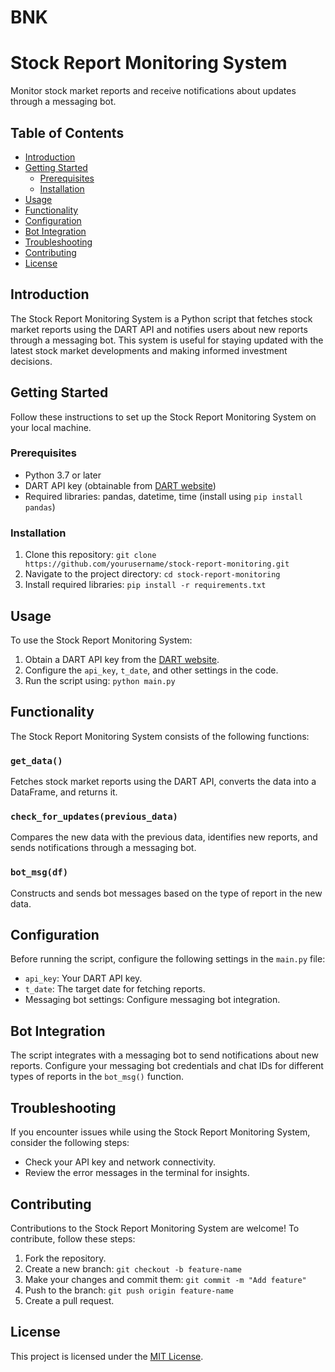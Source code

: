 # BNK
# Stock Report Monitoring System

Monitor stock market reports and receive notifications about updates through a messaging bot.

## Table of Contents

- [Introduction](#introduction)
- [Getting Started](#getting-started)
  - [Prerequisites](#prerequisites)
  - [Installation](#installation)
- [Usage](#usage)
- [Functionality](#functionality)
- [Configuration](#configuration)
- [Bot Integration](#bot-integration)
- [Troubleshooting](#troubleshooting)
- [Contributing](#contributing)
- [License](#license)

## Introduction

The Stock Report Monitoring System is a Python script that fetches stock market reports using the DART API and notifies users about new reports through a messaging bot. This system is useful for staying updated with the latest stock market developments and making informed investment decisions.

## Getting Started

Follow these instructions to set up the Stock Report Monitoring System on your local machine.

### Prerequisites

- Python 3.7 or later
- DART API key (obtainable from [DART website](https://dart.fss.or.kr/))
- Required libraries: pandas, datetime, time (install using `pip install pandas`)

### Installation

1. Clone this repository: `git clone https://github.com/yourusername/stock-report-monitoring.git`
2. Navigate to the project directory: `cd stock-report-monitoring`
3. Install required libraries: `pip install -r requirements.txt`

## Usage

To use the Stock Report Monitoring System:

1. Obtain a DART API key from the [DART website](https://dart.fss.or.kr/).
2. Configure the `api_key`, `t_date`, and other settings in the code.
3. Run the script using: `python main.py`

## Functionality

The Stock Report Monitoring System consists of the following functions:

### `get_data()`

Fetches stock market reports using the DART API, converts the data into a DataFrame, and returns it.

### `check_for_updates(previous_data)`

Compares the new data with the previous data, identifies new reports, and sends notifications through a messaging bot.

### `bot_msg(df)`

Constructs and sends bot messages based on the type of report in the new data.

## Configuration

Before running the script, configure the following settings in the `main.py` file:

- `api_key`: Your DART API key.
- `t_date`: The target date for fetching reports.
- Messaging bot settings: Configure messaging bot integration.

## Bot Integration

The script integrates with a messaging bot to send notifications about new reports. Configure your messaging bot credentials and chat IDs for different types of reports in the `bot_msg()` function.

## Troubleshooting

If you encounter issues while using the Stock Report Monitoring System, consider the following steps:

- Check your API key and network connectivity.
- Review the error messages in the terminal for insights.

## Contributing

Contributions to the Stock Report Monitoring System are welcome! To contribute, follow these steps:

1. Fork the repository.
2. Create a new branch: `git checkout -b feature-name`
3. Make your changes and commit them: `git commit -m "Add feature"`
4. Push to the branch: `git push origin feature-name`
5. Create a pull request.

## License

This project is licensed under the [MIT License](LICENSE).
